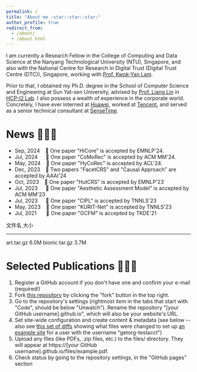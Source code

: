 ```yaml
---
permalink: /
title: "About me :star::star::star:"
author_profile: true
redirect_from: 
  - /about/
  - /about.html
---
```


I am currently a Research Fellow in the College of Computing and Data Science at the Nanyang Technological University (NTU), Singapore, and also with the National Centre for Research in Digital Trust (Digital Trust Centre (DTC)), Singapore, working with [Prof. Kwok-Yan Lam](https://personal.ntu.edu.sg/kwokyan.lam/). 

Prior to that, I obtained my Ph.D. degree in the School of Computer Science and Engineering at Sun Yat-sen University, advised by [Prof. Liang Lin](http://www.linliang.net/) in [HCP-I2 Lab](https://www.sysu-hcp.net/home/). I also possess a wealth of experience in the corporate world. Concretely, I have ever interned at [Huawei](https://www.huawei.com/cn/?ic_medium=direct&ic_source=surlent), worked at [Tencent](https://www.tencent.com/en-us/), and served as a senior technical consultant at [SenseTime](https://www.sensetime.com/en).


News :rocket::rocket::rocket:
======
* Sep, 2024 &ensp; :sunflower: One paper "HiCore" is accepted by EMNLP'24. 
* Jul, 2024 &emsp; :sunflower: One paper "CoMoRec" is accepted by ACM MM'24. 
* May, 2024 &ensp; :sunflower: One paper "HyCoRec" is accepted by ACL'24.
* Dec, 2023 &ensp; :sunflower: Two papers "FacetCRS" and "Causal Approach" are accepted by AAAI'24
* Oct, 2023 &ensp; :sunflower: One paper "HutCRS" is accepted by EMNLP'23
* Jul, 2023 &emsp; :sunflower: One paper "Aesthetic Assessment Model" is accepted by ACM MM'23
* Jul, 2023 &emsp; :sunflower: One paper "CIPL" is accepted by TNNLS'23
* May, 2023 &ensp; :sunflower: One paper "KURIT-Net" is accepted by TNNLS'23
* Jul, 2021 &ensp; &ensp; :sunflower: One paper "GCFM" is accepted by TKDE'21

 文件名  大小 
 ---  --- 
 art.tar.gz  6.0M 
bionic.tar.gz  3.7M 


Selected Publications :rocket::rocket::rocket:
======
1. Register a GitHub account if you don't have one and confirm your e-mail (required!)
1. Fork [this repository](https://github.com/academicpages/academicpages.github.io) by clicking the "fork" button in the top right. 
1. Go to the repository's settings (rightmost item in the tabs that start with "Code", should be below "Unwatch"). Rename the repository "[your GitHub username].github.io", which will also be your website's URL.
1. Set site-wide configuration and create content & metadata (see below -- also see [this set of diffs](http://archive.is/3TPas) showing what files were changed to set up [an example site](https://getorg-testacct.github.io) for a user with the username "getorg-testacct")
1. Upload any files (like PDFs, .zip files, etc.) to the files/ directory. They will appear at https://[your GitHub username].github.io/files/example.pdf.  
1. Check status by going to the repository settings, in the "GitHub pages" section
